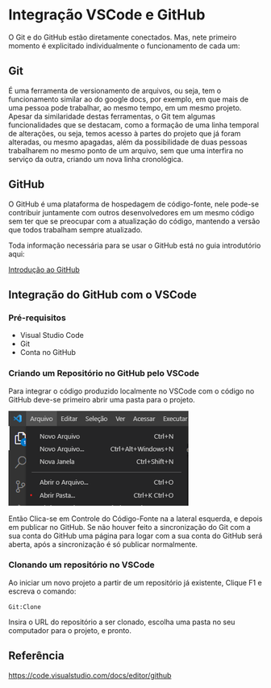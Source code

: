 # Integração VSCode e GitHub

O Git e do GitHub estão diretamente conectados. Mas, nete primeiro momento é explicitado individualmente o funcionamento de cada um:

## Git

É uma ferramenta de versionamento de arquivos, ou seja, tem o funcionamento similar ao do google docs, por exemplo, em que mais de uma pessoa pode trabalhar, ao mesmo tempo, em um mesmo projeto. Apesar da similaridade destas ferramentas, o Git tem algumas funcionalidades que se destacam, como a formação de uma linha temporal de alterações, ou seja, temos acesso à partes do projeto que já foram alteradas, ou mesmo apagadas, além da possibilidade de duas pessoas trabalharem no mesmo ponto de um arquivo, sem que uma interfira no serviço da outra, criando um nova linha cronológica.

## GitHub 
O GitHub é uma plataforma de hospedagem de código-fonte, nele pode-se contribuir juntamente com outros desenvolvedores em um mesmo código sem ter que se preocupar com a atualização do código, mantendo a versão que todos trabalham sempre atualizado.

Toda informação necessária para se usar o GitHub está no guia introdutório aqui:

[Introdução ao GitHub](https://docs.github.com/pt/get-started)

## Integração do GitHub com o VSCode

### Pré-requisitos
- Visual Studio Code
- Git
- Conta no GitHub 

### Criando um Repositório no GitHub pelo VSCode

Para integrar o código produzido localmente no VSCode com o código no GitHub deve-se primeiro abrir uma pasta para o projeto.

![pic1](/media/p1.png)

Então Clica-se em Controle do Código-Fonte na a lateral esquerda, e depois em publicar no GitHub. Se não houver feito a sincronização do Git com a sua conta do GitHub uma página para logar com a sua conta do GitHub será aberta, após a sincronização é só publicar normalmente.

### Clonando um repositório no VSCode

Ao iniciar um novo projeto a partir de um repositório já existente, Clique F1 e escreva o comando: 
```
Git:Clone
```
Insira o URL do repositório a ser clonado, escolha uma pasta no seu computador para o projeto, e pronto.

## Referência

https://code.visualstudio.com/docs/editor/github
